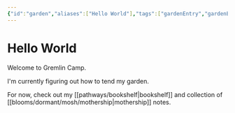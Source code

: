 ```yaml
---
{"id":"garden","aliases":["Hello World"],"tags":["gardenEntry","gardenEntry"],"date-created":"2023-04-12T01:33","date-modified":"2024-06-03T19:52","dg-home":true,"dg-publish":true,"title":"Hello World","permalink":"/garden/","dgPassFrontmatter":true,"updated":"2024-06-03T19:52"}
---
```



# Hello World

Welcome to Gremlin Camp.

I'm currently figuring out how to tend my garden.

For now, check out my [[pathways/bookshelf\|bookshelf]] and collection of [[blooms/dormant/mosh/mothership\|mothership]] notes.
